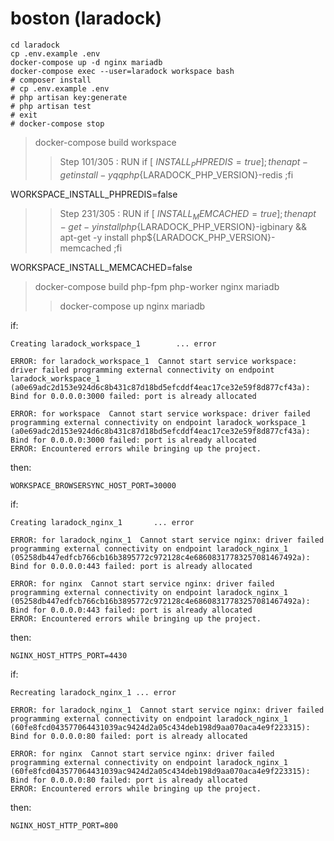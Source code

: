 # boston (laradock)

```shell
cd laradock
cp .env.example .env
docker-compose up -d nginx mariadb
docker-compose exec --user=laradock workspace bash
# composer install
# cp .env.example .env
# php artisan key:generate
# php artisan test
# exit
# docker-compose stop
```

> docker-compose build workspace
>> Step 101/305 : RUN if [ ${INSTALL_PHPREDIS} = true ]; then     apt-get install -yqq php${LARADOCK_PHP_VERSION}-redis ;fi

WORKSPACE_INSTALL_PHPREDIS=false
>> Step 231/305 : RUN if [ ${INSTALL_MEMCACHED} = true ]; then   apt-get -y install php${LARADOCK_PHP_VERSION}-igbinary   && apt-get -y install php${LARADOCK_PHP_VERSION}-memcached ;fi

WORKSPACE_INSTALL_MEMCACHED=false

> docker-compose build php-fpm php-worker nginx mariadb
>> docker-compose up nginx mariadb

if:
```
Creating laradock_workspace_1        ... error

ERROR: for laradock_workspace_1  Cannot start service workspace: driver failed programming external connectivity on endpoint laradock_workspace_1 (a0e69adc2d153e924d6c8b431c87d18bd5efcddf4eac17ce32e59f8d877cf43a): Bind for 0.0.0.0:3000 failed: port is already allocated

ERROR: for workspace  Cannot start service workspace: driver failed programming external connectivity on endpoint laradock_workspace_1 (a0e69adc2d153e924d6c8b431c87d18bd5efcddf4eac17ce32e59f8d877cf43a): Bind for 0.0.0.0:3000 failed: port is already allocated
ERROR: Encountered errors while bringing up the project.
```

then:
```
WORKSPACE_BROWSERSYNC_HOST_PORT=30000
```

if:
```
Creating laradock_nginx_1       ... error

ERROR: for laradock_nginx_1  Cannot start service nginx: driver failed programming external connectivity on endpoint laradock_nginx_1 (05258db447edfcb766cb16b3895772c972128c4e68608317783257081467492a): Bind for 0.0.0.0:443 failed: port is already allocated

ERROR: for nginx  Cannot start service nginx: driver failed programming external connectivity on endpoint laradock_nginx_1 (05258db447edfcb766cb16b3895772c972128c4e68608317783257081467492a): Bind for 0.0.0.0:443 failed: port is already allocated
ERROR: Encountered errors while bringing up the project.
```

then:
```
NGINX_HOST_HTTPS_PORT=4430
```

if:
```
Recreating laradock_nginx_1 ... error

ERROR: for laradock_nginx_1  Cannot start service nginx: driver failed programming external connectivity on endpoint laradock_nginx_1 (60fe8fcd043577064431039ac9424d2a05c434deb198d9aa070aca4e9f223315): Bind for 0.0.0.0:80 failed: port is already allocated

ERROR: for nginx  Cannot start service nginx: driver failed programming external connectivity on endpoint laradock_nginx_1 (60fe8fcd043577064431039ac9424d2a05c434deb198d9aa070aca4e9f223315): Bind for 0.0.0.0:80 failed: port is already allocated
ERROR: Encountered errors while bringing up the project.
```

then:
```
NGINX_HOST_HTTP_PORT=800
```